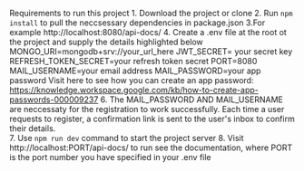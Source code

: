 Requirements to run this project
    1. Download the project or clone
    2. Run `npm install` to pull the neccsessary dependencies in package.json
    3.For example http://localhost:8080/api-docs/
    4. Create a .env file at the root ot the project and supply the details highlighted below
        MONGO_URI=mongodb+srv://your_url_here
        JWT_SECRET= your secret key
        REFRESH_TOKEN_SECRET=your refresh token secret
        PORT=8080
        MAIL_USERNAME=your email address
        MAIL_PASSWORD=your app password
        Visit here to see how you can create an app password: https://knowledge.workspace.google.com/kb/how-to-create-app-passwords-000009237
    6. The MAIL_PASSWORD AND MAIL_USERNAME are neccessaty for the registration to work successfully. Each time a user requests to register, a confirmation link is sent to the user's inbox to confirm their details.    
    7. Use `npm run dev` command to start the project server
    8. Visit http://localhost:PORT/api-docs/ to run see the documentation, where PORT is the port number you have specified in your .env file